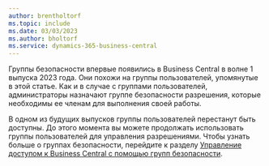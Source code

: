 ```yaml
---
author: brentholtorf
ms.topic: include
ms.date: 03/03/2023
ms.author: bholtorf
ms.service: dynamics-365-business-central
---
```


Группы безопасности впервые появились в Business Central в волне 1 выпуска 2023 года. Они похожи на группы пользователей, упомянутые в этой статье. Как и в случае с группами пользователей, администраторы назначают группе безопасности разрешения, которые необходимы ее членам для выполнения своей работы.

В одном из будущих выпусков группы пользователей перестанут быть доступны. До этого момента вы можете продолжать использовать группы пользователей для управления разрешениями. Чтобы узнать больше о группах безопасности, перейдите к разделу [Управление доступом к Business Central с помощью групп безопасности](../ui-security-groups.md).
